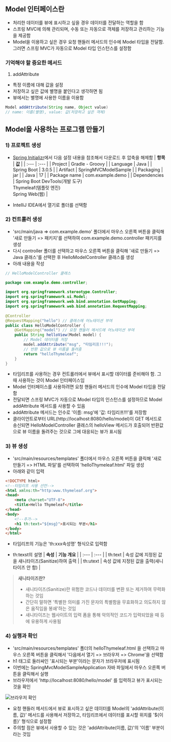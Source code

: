 ## Model 인터페이스란
- 처리한 데이터를 뷰에 표시하고 싶을 경우 데이터를 전달하는 역할을 함
- 스프링 MVC에 의해 관리되며, 수동 또는 자동으로 객체를 저장하고 관리하는 기능을 제공함
- Model을 이용하고 싶은 경우 요청 핸들러 메서드의 인수에 Model 타입을 전달함. 그러면 스프링 MVC가 자동으로 Model 타입 인스턴스를 설정함

### 기억해야 할 중요한 메서드
1. addAttribute
- 특정 이름에 대해 값을 설정
- 저장하고 싶은 값에 별명을 붙인다고 생각하면 됨
- 뷰에서는 별명에 사용한 이름을 이용함
```java
Model addAttribute(String name, Object value)
// name: 이름(별명), value: 값(저장하고 싶은 객체)
```

## Model을 사용하는 프로그램 만들기

### 1) 프로젝트 생성
- [Spring Initializr](./Spring_initializr_사용방법.md)에서 다음 설정 내용을 참조해서 다운로드 후 압축을 해제함
| **항목** | **값** |
| :--- | :--- |
| Project | Gradle - Groovy |
| Language | Java |
| Spring Boot | 3.0.5 |
| Artifact | SpringMVCModelSample |
| Packaging | jar |
| Java | 17 |
| Package name | com.example.demo |
| Dependencies | Spring Boot DevTools(개발 도구)<br>Thymeleaf(템플릿 엔진)<br>Spring Web(웹) |

- IntelliJ IDEA에서 열기로 폴더를 선택함

### 2) 컨트롤러 생성
- 'src/main/java => com.example.demo' 폴더에서 마우스 오른쪽 버튼을 클릭해 '새로 만들기 => 패키지'를 선택하여 com.example.demo.controller 패키지를 생성
- 다시 controller 폴더를 선택하고 마우스 오른쪽 버튼을 클릭해 '새로 만들기 => Java 클래스'를 선택한 후 HelloModelController 클래스를 생성
- 아래 내용을 작성
```java
// HelloModelController 클래스

package com.example.demo.controller;  
  
import org.springframework.stereotype.Controller;  
import org.springframework.ui.Model;  
import org.springframework.web.bind.annotation.GetMapping;  
import org.springframework.web.bind.annotation.RequestMapping;  
  
@Controller  
@RequestMapping("hello") // 클래스에 어노테이션 부여
public class HelloModelController {  
    @GetMapping("model") // 요청 핸들러 메서드에 어노테이션 부여
    public String helloView(Model model) {
        // Model 데이터를 저장  
        model.addAttribute("msg", "타임리프!!!");  
        // 반환 값으로 뷰 이름을 돌려줌  
        return "helloThymeleaf";  
    }  
}
```

- 타임리프를 사용하는 경우 컨트롤러에서 뷰에서 표시할 데이터를 준비해야 함. 그 때 사용하는 것이 Model 인터페이스임
- Model 인터페이스를 사용하려면 요청 핸들러 메서드의 인수에 Model 타입을 전달함
- 전달되면 스프링 MVC가 자동으로 Model 타입의 인스턴스를 설정하므로 Model addAttribute 메서드를 사용할 수 있음
- addAttribute 메서드는 인수로 '이름: msg'에 '값: 타임리프!!!'를 저장함
- 클라이언트로부터 URL(http://localhost:8080/hello/model)이 GET 메서드로 송신되면 HelloModelController 클래스의 helloView 메서드가 호출되어 반환값으로 뷰 이름을 돌려주는 것으로 그에 대응되는 뷰가 표시됨

### 3) 뷰 생성
- 'src/main/resources/templates' 폴더에서 마우스 오른쪽 버튼을 클릭해 '새로 만들기 => HTML 파일'를 선택하여 'helloThymeleaf.html' 파일 생성
- 아래와 같이 입력
```html
<!DOCTYPE html>  
<!--타임리프 사용 선언-->  
<html xmlns:th="http:www.thymeleaf.org">  
<head>  
    <meta charset="UTF-8">  
    <title>Hello Thymeleaf</title>  
</head>  
<body>  
	<!--추가-->  
	<h1 th:text="${msg}">표시되는 부분</h1>  
</body>  
</html>
```
- 타임리프의 기능은 'th:xxx속성명' 형식으로 입력함

- th:texst의 설명
| **속성** | **기능 개요** |
| :--- | :--- |
| th:text | 속성 값에 지정된 값을 새니타이즈(Sanitize)하여 출력 |
| th:utext | 속성 값에 지정된 값을 출력(새니타이즈 안 함) |

> **새니타이즈란?**
> - 새니타이즈(Sanitize)란 위험한 코드나 데이터를 변환 또는 제거하여 무력화하는 것임
> - 간단히 말하면 '특별한 의미를 가진 문자의 특별함을 무효화하고 의도하지 않은 움직임을 봉쇄'하는 것임
> - 새니타이즈는 웹사이트의 입력 폼을 통해 악의적인 코드가 입력되었을 때 등에 유용하게 사용됨

### 4) 실행과 확인
- 'src/main/resources/templates' 폴더의 helloThymeleaf.html 을 선택하고 마우스 오른쪽 버튼을 클릭해서 '다음에서 열기 => 브라우저 => Chrome'을 선택함
- h1 태그로 둘러싸인 '표시되는 부분'이라는 문자가 브라우저에 표시됨
- 이번에는 SpringMvcModelSampleApplication 자바 파일에서 마우스 오른쪽 버튼을 클릭해서 실행
- 브라우저에서 'http://localhost:8080/hello/model' 를 입력하고 뷰가 표시되는 것을 확인

<img src="https://user-images.githubusercontent.com/77138259/228467010-247fbdf4-5acc-41e9-aa2a-69fadfbfe785.png" alt="브라우저 확인" />

- 요청 핸들러 메서드에서 뷰로 표시하고 싶은 데이터를 Model의 'addAttribute(이름, 값)' 메서드를 사용해서 저장하고, 타임리프에서 데이터를 표시할 위치를 '${이름}' 형식으로 설정함
- 주의할 점은 뷰에서 사용할 수 있는 것은 'addAttribute(이름, 값)'의 '이름' 부분이라는 것임